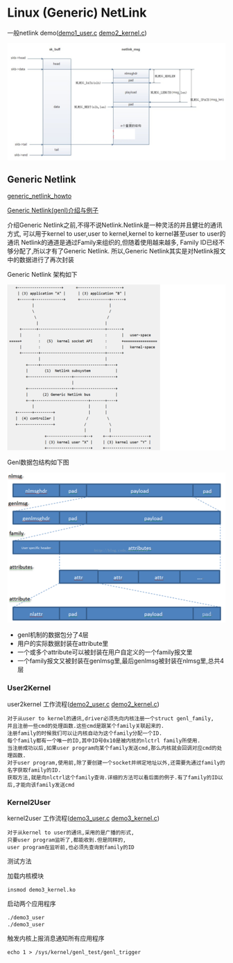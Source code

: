 # Linux (Generic) NetLink

一般netlink demo([demo1_user.c](demo1_user.c) [demo2_kernel.c](demo2_kernel.c))

![net link msg](./netlinkmsg.png)

## Generic Netlink

[generic_netlink_howto](https://wiki.linuxfoundation.org/networking/generic_netlink_howto#architectural-overview)

[Generic Netlink(genl)介绍与例子](https://blog.csdn.net/ty3219/article/details/63683698)

介绍Generic Netlink之前,不得不说Netlink.Netlink是一种灵活的并且健壮的通讯方式,
可以用于kernel to user,user to kernel,kernel to kernel甚至user to user的通讯
Netlink的通道是通过Family来组织的,但随着使用越来越多,
Family ID已经不够分配了,所以才有了Generic Netlink.
所以,Generic Netlink其实是对Netlink报文中的数据进行了再次封装

Generic Netlink 架构如下

![GenericNetlink](./genl.png)

Genl数据包结构如下图

![genl data struct](./genl_data.png)

- genl机制的数据包分了4层
- 用户的实际数据封装在attribute里
- 一个或多个attribute可以被封装在用户自定义的一个family报文里
- 一个family报文又被封装在genlmsg里,最后genlmsg被封装在nlmsg里,总共4层

### User2Kernel

user2kernel 工作流程([demo2_user.c](demo2_user.c) [demo2_kernel.c](demo2_kernel.c))

	对于从user to kernel的通讯,driver必须先向内核注册一个struct genl_family,
	并且注册一些cmd的处理函数.这些cmd是跟某个family关联起来的.
	注册family的时候我们可以让内核自动为这个family分配一个ID.
	每个family都有一个唯一的ID,其中ID号0x10是被内核的nlctrl family所使用.
	当注册成功以后,如果user program向某个family发送cmd,那么内核就会回调对应cmd的处理函数.
	对于user program,使用前,除了要创建一个socket并绑定地址以外,还需要先通过family的名字获取family的ID.
	获取方法,就是向nlctrl这个family查询.详细的方法可以看后面的例子.有了family的ID以后,才能向该family发送cmd

### Kernel2User

kernel2user 工作流程([demo3_user.c](demo3_user.c) [demo3_kernel.c](demo3_kernel.c))

	对于从kernel to user的通讯,采用的是广播的形式,
	只要user program监听了,都能收到.但是同样的,
	user program在监听前,也必须先查询到family的ID

测试方法

加载内核模块

	insmod demo3_kernel.ko

启动两个应用程序

	./demo3_user
	./demo3_user

触发内核上报消息通知所有应用程序

	echo 1 > /sys/kernel/genl_test/genl_trigger

